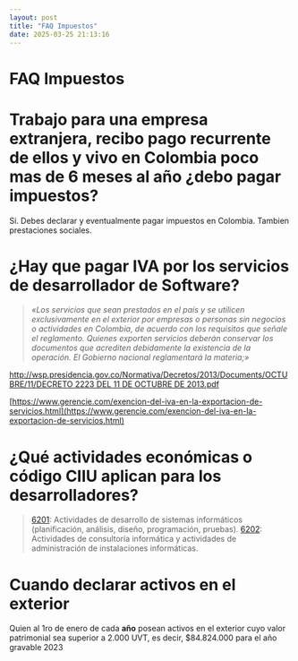 ```yaml
---
layout: post
title: "FAQ Impuestos"
date: 2025-03-25 21:13:16
---
```


# FAQ Impuestos

# Trabajo para una empresa extranjera, recibo pago recurrente de ellos y vivo en Colombia poco mas de 6 meses al año ¿debo pagar impuestos?

Si. Debes declarar y eventualmente pagar impuestos en Colombia. Tambien prestaciones sociales.

# ¿Hay que pagar IVA por los servicios de desarrollador de Software?

> *«Los servicios que sean prestados en el país y se utilicen exclusivamente en el exterior por empresas o personas sin negocios o actividades en Colombia, de acuerdo con los requisitos que señale el reglamento. Quienes exporten servicios deberán conservar los documentos que acrediten debidamente la existencia de la operación. El Gobierno nacional reglamentará la materia;»*
> 

[http://wsp.presidencia.gov.co/Normativa/Decretos/2013/Documents/OCTUBRE/11/DECRETO 2223 DEL 11 DE OCTUBRE DE 2013.pdf](http://wsp.presidencia.gov.co/Normativa/Decretos/2013/Documents/OCTUBRE/11/DECRETO%202223%20DEL%2011%20DE%20OCTUBRE%20%20DE%202013.pdf)

[https://www.gerencie.com/exencion-del-iva-en-la-exportacion-de-servicios.html](https://www.gerencie.com/exencion-del-iva-en-la-exportacion-de-servicios.html)

# ¿Qué actividades económicas o código **CIIU** aplican para los desarrolladores?

> [6201](https://dian-rut.com/codigo-ciiu/6201/): Actividades de desarrollo de sistemas informáticos (planificación, análisis, diseño, programación, pruebas).
[6202](https://dian-rut.com/codigo-ciiu/6202/): Actividades de consultoría informática y actividades de administración de instalaciones informáticas.
> 

# Cuando declarar activos en el exterior

Quien al 1ro de enero de cada **año** posean activos en el exterior cuyo valor patrimonial sea superior a 2.000 UVT, es decir, $84.824.000 para el año gravable 2023